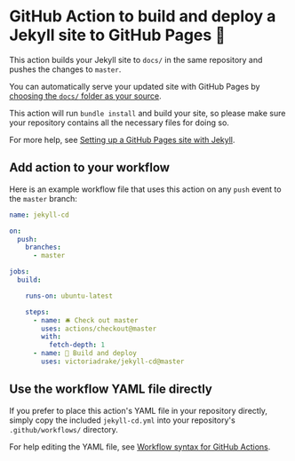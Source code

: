 # GitHub Action to build and deploy a Jekyll site to GitHub Pages 🧪

This action builds your Jekyll site to `docs/` in the same repository and pushes the changes to `master`.

You can automatically serve your updated site with GitHub Pages by [choosing the `docs/` folder as your source](https://help.github.com/en/github/working-with-github-pages/configuring-a-publishing-source-for-your-github-pages-site).

This action will run `bundle install` and build your site, so please make sure your repository contains all the necessary files for doing so.

For more help, see [Setting up a GitHub Pages site with Jekyll](https://help.github.com/en/github/working-with-github-pages/setting-up-a-github-pages-site-with-jekyll).

## Add action to your workflow

Here is an example workflow file that uses this action on any `push` event to the `master` branch:

```yml
name: jekyll-cd

on:
  push:
    branches:
      - master

jobs:
  build:

    runs-on: ubuntu-latest

    steps:
      - name: 🛎 Check out master
        uses: actions/checkout@master
        with:
          fetch-depth: 1
      - name: 🧪 Build and deploy
        uses: victoriadrake/jekyll-cd@master
```

## Use the workflow YAML file directly

If you prefer to place this action's YAML file in your repository directly, simply copy the included `jekyll-cd.yml` into your repository's `.github/workflows/` directory.

For help editing the YAML file, see [Workflow syntax for GitHub Actions](https://help.github.com/en/actions/automating-your-workflow-with-github-actions/workflow-syntax-for-github-actions).

